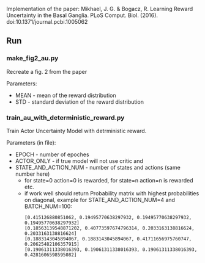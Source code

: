 Implementation of the paper: Mikhael, J. G. & Bogacz, R. Learning Reward Uncertainty in the Basal Ganglia. 
PLoS Comput. Biol. (2016). doi:10.1371/journal.pcbi.1005062

## Run

### make_fig2_au.py
Recreate a fig. 2 from the paper

Parameters:
* MEAN - mean of the reward distribution
* STD - standard deviation of the reward distribution

### train_au_with_deterministic_reward.py
Train Actor Uncertainty Model with detrministic reward.

Parameters (in file): 
* EPOCH - number of epoches 
* ACTOR_ONLY - if true model will not use critic and 
* STATE_AND_ACTION_NUM - number of states and actions (same number here)
  * for state=0 action=0 is rewarded, for state=n action=n is rewarded etc.
  * if work well should return Probability matrix with highest probabilities on diagonal,
    example for STATE_AND_ACTION_NUM=4 and BATCH_NUM=100:
      ```
      [0.415126880851062, 0.19495770638297932, 0.19495770638297932, 0.19495770638297932]
      [0.18563139548871202, 0.40773597674796314, 0.2033163138816624, 0.2033163138816624]
      [0.1883143045894067, 0.1883143045894067, 0.41711656975760747, 0.20625482106357915]
      [0.19061311338016393, 0.19061311338016393, 0.19061311338016393, 0.4281606598595082]
    ```